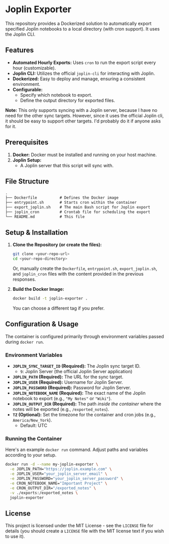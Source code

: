 # Joplin Exporter

This repository provides a Dockerized solution to automatically export specified Joplin notebooks to a local directory (with cron support). It uses the Joplin CLI.

## Features

* **Automated Hourly Exports:** Uses `cron` to run the export script every hour (customizable).
* **Joplin CLI:** Utilizes the official `joplin-cli` for interacting with Joplin.
* **Dockerized:** Easy to deploy and manage, ensuring a consistent environment.
* **Configurable:**
  * Specify which notebook to export.
  * Define the output directory for exported files.

**Note:** This only supports syncing with a Joplin server, because I have no need for the other sync targets. However, since it uses the official Joplin cli, it should be easy to support other targets. I'd probably do it if anyone asks for it.

## Prerequisites

1. **Docker:** Docker must be installed and running on your host machine.
2. **Joplin Setup:**
    * A Joplin server that this script will sync with.

## File Structure

```txt
.
├── Dockerfile          # Defines the Docker image
├── entrypoint.sh       # Starts cron within the container
├── export_joplin.sh    # The main Bash script for Joplin export
├── joplin_cron         # Crontab file for scheduling the export
└── README.md           # This file
```

## Setup & Installation

1. **Clone the Repository (or create the files):**

    ```bash
    git clone <your-repo-url>
    cd <your-repo-directory>
    ```

    Or, manually create the `Dockerfile`, `entrypoint.sh`, `export_joplin.sh`, and `joplin_cron` files with the content provided in the previous responses.

2. **Build the Docker Image:**

    ```bash
    docker build -t joplin-exporter .
    ```

    You can choose a different tag if you prefer.

## Configuration & Usage

The container is configured primarily through environment variables passed during `docker run`.

### Environment Variables

* **`JOPLIN_SYNC_TARGET_ID` (Required):** The Joplin sync target ID.
  * `9`: Joplin Server (the official Joplin Server application)
* **`JOPLIN_PATH` (Required):** The URL for the sync target.
* **`JOPLIN_USER` (Required):** Username for Joplin Server.
* **`JOPLIN_PASSWORD` (Required):** Password for Joplin Server.
* **`JOPLIN_NOTEBOOK_NAME` (Required):** The exact name of the Joplin notebook to export (e.g., `"My Notes"` or `"Wiki"`).
* **`JOPLIN_OUTPUT_DIR` (Required):** The path *inside the container* where the notes will be exported (e.g., `/exported_notes`).
* **`TZ` (Optional):** Set the timezone for the container and cron jobs (e.g., `America/New_York`).
  * Default: UTC

### Running the Container

Here's an example `docker run` command. Adjust paths and variables according to
your setup.

```bash
docker run -d --name my-joplin-exporter \
  -e JOPLIN_PATH="https://joplin.example.com" \
  -e JOPLIN_USER="your_joplin_server_email" \
  -e JOPLIN_PASSWORD="your_joplin_server_password" \
  -e CRON_NOTEBOOK_NAME="Important Project" \
  -e CRON_OUTPUT_DIR="/exported_notes" \
  -v ./exports:/exported_notes \
  joplin-exporter
```

## License

This project is licensed under the MIT License - see the `LICENSE` file for details (you should create a `LICENSE` file with the MIT license text if you wish to use it).
